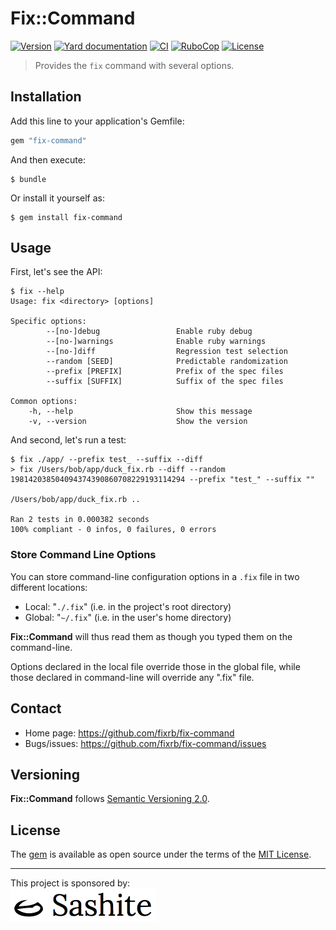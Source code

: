 # Fix::Command

[![Version](https://img.shields.io/github/v/tag/fixrb/fix-command?label=Version&logo=github)](https://github.com/fixrb/fix-command/releases)
[![Yard documentation](https://img.shields.io/badge/Yard-documentation-blue.svg?logo=github)](https://rubydoc.info/github/fixrb/fix-command/main)
[![CI](https://github.com/fixrb/fix-command/workflows/CI/badge.svg?branch=main)](https://github.com/fixrb/fix-command/actions?query=workflow%3Aci+branch%3Amain)
[![RuboCop](https://github.com/fixrb/fix-command/workflows/RuboCop/badge.svg?branch=main)](https://github.com/fixrb/fix-command/actions?query=workflow%3Arubocop+branch%3Amain)
[![License](https://img.shields.io/github/license/fixrb/fix-command?label=License&logo=github)](https://github.com/fixrb/fix-command/raw/main/LICENSE.md)

> Provides the `fix` command with several options.

## Installation

Add this line to your application's Gemfile:

```ruby
gem "fix-command"
```

And then execute:

    $ bundle

Or install it yourself as:

    $ gem install fix-command

## Usage

First, let's see the API:

    $ fix --help
    Usage: fix <directory> [options]

    Specific options:
            --[no-]debug                 Enable ruby debug
            --[no-]warnings              Enable ruby warnings
            --[no-]diff                  Regression test selection
            --random [SEED]              Predictable randomization
            --prefix [PREFIX]            Prefix of the spec files
            --suffix [SUFFIX]            Suffix of the spec files

    Common options:
        -h, --help                       Show this message
        -v, --version                    Show the version

And second, let's run a test:

    $ fix ./app/ --prefix test_ --suffix --diff
    > fix /Users/bob/app/duck_fix.rb --diff --random 198142038504094374390860708229193114294 --prefix "test_" --suffix ""

    /Users/bob/app/duck_fix.rb ..

    Ran 2 tests in 0.000382 seconds
    100% compliant - 0 infos, 0 failures, 0 errors

### Store Command Line Options

You can store command-line configuration options in a `.fix` file in two different locations:

* Local: "`./.fix`" (i.e. in the project's root directory)
* Global: "`~/.fix`" (i.e. in the user's home directory)

__Fix::Command__ will thus read them as though you typed them on the command-line.

Options declared in the local file override those in the global file, while those declared in command-line will override any ".fix" file.
## Contact

* Home page: https://github.com/fixrb/fix-command
* Bugs/issues: https://github.com/fixrb/fix-command/issues

## Versioning

__Fix::Command__ follows [Semantic Versioning 2.0](https://semver.org/).

## License

The [gem](https://rubygems.org/gems/fix-command) is available as open source under the terms of the [MIT License](https://opensource.org/licenses/MIT).

***

<p>
  This project is sponsored by:<br />
  <a href="https://sashite.com/"><img
    src="https://github.com/fixrb/fix-command/raw/main/img/sashite.png"
    alt="Sashite" /></a>
</p>
